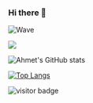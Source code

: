 ### Hi there 👋

![Wave](https://media1.giphy.com/media/xT9IgG50Fb7Mi0prBC/giphy.gif)

![](https://www.codewars.com/users/ahmetabdi/badges/large)

![Ahmet's GitHub stats](https://github-readme-stats.vercel.app/api?username=ahmetabdi&count_private=true)

[![Top Langs](https://github-readme-stats.vercel.app/api/top-langs/?username=ahmetabdi&layout=compact)](https://github.com/ahmetabdi/github-readme-stats)

![visitor badge](https://visitor-badge.glitch.me/badge?page_id=ahmetabdi.visitor-badge)
